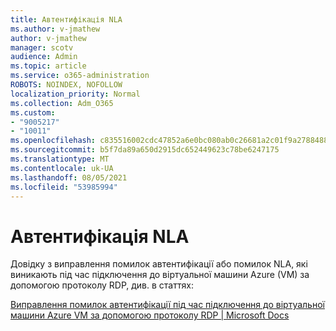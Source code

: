 ```yaml
---
title: Автентифікація NLA
ms.author: v-jmathew
author: v-jmathew
manager: scotv
audience: Admin
ms.topic: article
ms.service: o365-administration
ROBOTS: NOINDEX, NOFOLLOW
localization_priority: Normal
ms.collection: Adm_O365
ms.custom:
- "9005217"
- "10011"
ms.openlocfilehash: c835516002cdc47852a6e0bc080ab0c26681a2c01f9a2788488cad092d347aca
ms.sourcegitcommit: b5f7da89a650d2915dc652449623c78be6247175
ms.translationtype: MT
ms.contentlocale: uk-UA
ms.lasthandoff: 08/05/2021
ms.locfileid: "53985994"
---
```

# <a name="nla-authentication"></a>Автентифікація NLA

Довідку з виправлення помилок автентифікації або помилок NLA, які виникають під час підключення до віртуальної машини Azure (VM) за допомогою протоколу RDP, див. в статтях:

[Виправлення помилок автентифікації під час підключення до віртуальної машини Azure VM за допомогою протоколу RDP | Microsoft Docs](https://docs.microsoft.com/troubleshoot/azure/virtual-machines/cannot-connect-rdp-azure-vm)
